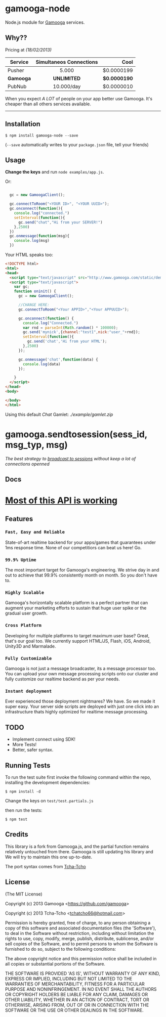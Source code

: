 # gamooga-node

Node.js module for [Gamooga](http://gamooga.com) services.

## Why??

Pricing at *(18/02/2013)*

| Service       | Simultaneos Connections | Cool           |
| ------------- |:-----------------------:| --------------:|
| Pusher        | 5.000                   | $0.0000199     |
| **Gamooga**   | **UNLIMITED**           | **$0.0000190** |
| PubNub        | 10.000/day              | $0.0000010     |

When you expect *A LOT* of people on your app better use Gamooga. It's cheaper than all others services available.

___


## Installation

    $ npm install gamooga-node --save

(`--save` automatically writes to your `package.json` file, tell your friends)


## Usage

**Change the keys** and run `node examples/app.js`.

Or:

```javascript

  gc = new GamoogaClient();

  gc.connectToRoom("<YOUR ID>", "<YOUR UUID>");
  gc.onconnect(function(){
    console.log("connected.")
    setInterval(function(){
      gc.send("chat","Hi from your SERVER!")
    },2500)
  })
  gc.onmessage(function(msg){
    console.log(msg)
  })

```

Your HTML speaks too:

```HTML
<!DOCTYPE html>
<html>
<head>
  <script type="text/javascript" src="http://www.gamooga.com/static/demos/app-chat-lobby/gamooga.js"></script>
  <script type="text/javascript">
    var gc;
    function oninit() {
      gc = new GamoogaClient();

      //CHANGE HERE:
      gc.connectToRoom("<Your APPID>","<Your APPUUID>");

      gc.onconnect(function() {
        console.log("Connected.")
        var rnd = parseInt(Math.random() * 100000);
        gc.send('mynick',{channel:"test1",nick:"user_"+rnd});
        setInterval(function(){
          gc.send('chat','Hi from your HTML');
        },2500)
      });

      gc.onmessage('chat',function(data) {
        console.log(data)
      });

    }
  </script>
</head>
<body>

</body>
</html>
```

Using this default *Chat* Gamlet:
*./example/gamlet.zip*

# gamooga.sendtosession(sess_id, msg_typ, msg)

*The best strategy to [broadcast to sessions](http://www.gamooga.com/dev/docs/serverroom.html#gamooga-sendtosession) without keep a lot of connections openned*

## Docs

# [Most of this API is working](http://www.gamooga.com/dev/docs/clientjavascript.html#gamoogaclient-constructor)

## Features

### `Fast, Easy and Reliable`

State-of-art realtime backend for your apps/games that guarantees under 1ms response time. None of our competitiors can beat us here! Go.

### `99.9% Uptime`

The most important target for Gamooga's engineering. We strive day in and out to achieve that 99.9% consistently month on month. So you don't have to.

### `Highly Scalable`

Gamooga's horizontally scalable platform is a perfect partner that can augment your marketing efforts to sustain that huge user spike or the gradual user growth.

### `Cross Platform`

Developing for multiple platforms to target maximum user base? Great, that's our goal too. We currently support HTML/JS, Flash, iOS, Android, Unity3D and Marmalade.

### `Fully Customizable`

Gamooga is not just a message broadcaster, its a message processor too. You can upload your own message processing scripts onto our cluster and fully customize our realtime backend as per your needs.

### `Instant deployment`

Ever experienced those deployment nightmares? We have. So we made it super easy. Your server side scripts are deployed with just one click into an infrastructure thats highly optimized for realtime message processing.


## TODO

 - Implement connect using SDK!
 - More Tests!
 - Better, safer syntax.


## Running Tests

To run the test suite first invoke the following command within the repo, installing the development dependencies:

    $ npm install -d

Change the keys on `test/test.partials.js`

then run the tests:

    $ npm test



## Credits

This library is a fork from Gamooga.js, and the partial function remains relatively untouched from there. Gamooga is still updating his library and We will try to maintain this one up-to-date.

The port syntax comes from [Tcha-Tcho](https://github.com/tcha-tcho)


## License

(The MIT License)

Copyright (c) 2013 Gamooga &lt;https://github.com/gamooga&gt;

Copyright (c) 2013 Tcha-Tcho &lt;tchatcho66@hotmail.com&gt;

Permission is hereby granted, free of charge, to any person obtaining
a copy of this software and associated documentation files (the
'Software'), to deal in the Software without restriction, including
without limitation the rights to use, copy, modify, merge, publish,
distribute, sublicense, and/or sell copies of the Software, and to
permit persons to whom the Software is furnished to do so, subject to
the following conditions:

The above copyright notice and this permission notice shall be
included in all copies or substantial portions of the Software.

THE SOFTWARE IS PROVIDED 'AS IS', WITHOUT WARRANTY OF ANY KIND,
EXPRESS OR IMPLIED, INCLUDING BUT NOT LIMITED TO THE WARRANTIES OF
MERCHANTABILITY, FITNESS FOR A PARTICULAR PURPOSE AND NONINFRINGEMENT.
IN NO EVENT SHALL THE AUTHORS OR COPYRIGHT HOLDERS BE LIABLE FOR ANY
CLAIM, DAMAGES OR OTHER LIABILITY, WHETHER IN AN ACTION OF CONTRACT,
TORT OR OTHERWISE, ARISING FROM, OUT OF OR IN CONNECTION WITH THE
SOFTWARE OR THE USE OR OTHER DEALINGS IN THE SOFTWARE.